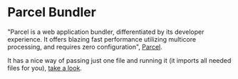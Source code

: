 # Parcel Bundler

"Parcel is a web application bundler, differentiated by its developer experience. It offers blazing fast performance utilizing multicore processing, and requires zero configuration", [Parcel](https://parceljs.org/).

It has a nice way of passing just one file and running it (it imports all needed files for you), [take a look](https://parceljs.org/getting_started.html).